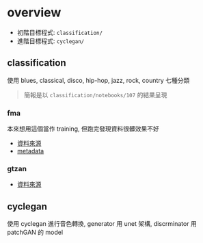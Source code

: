 # overview
* 初階目標程式: `classification/`
* 進階目標程式: `cyclegan/`

## classification
使用 blues, classical, disco, hip-hop, jazz, rock, country 七種分類
> 簡報是以 `classification/notebooks/107` 的結果呈現

### fma
本來想用這個當作 training, 但跑完發現資料很髒效果不好
* [資料來源](https://github.com/mdeff/fma)
* [metadata](https://os.unil.cloud.switch.ch/fma/fma_metadata.zip)
### gtzan
* [資料來源](http://marsyas.info/downloads/datasets.html)

## cyclegan
使用 cyclegan 進行音色轉換, generator 用 unet 架構, discrminator 用 patchGAN 的 model
